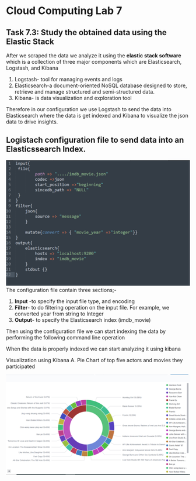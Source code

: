 # Cloud Computing Lab 7

## Task 7.3: Study the obtained data using the Elastic Stack

After we scraped the data we analyze it using the **elastic stack software** which is a collection of three major components  which are Elasticsearch, Logstash, and Kibana<br/>
1. Logstash-  tool for managing events and logs
2. Elasticsearch-a document-oriented NoSQL database designed to store, retrieve and manage structured and semi-structured data.
3. Kibana- is data visualization and exploration tool 

Therefore in our configuration we use Logstash to send the data into Elasticsearch where the data is get indexed and Kibana to visualize the json data to drive insights.  
## Logistach configuration file to send data into an Elasticssearch  Index.

![](configuration.PNG)
The configuration file contain three sections;-
1. **Input** -to specify the input file type, and encoding
2. **Filter**- to do filtering operation on the input file.  For example, we converted year from string to Integer 
3. **Output**- to specify the Elasticsearch index (imdb_movie)

Then using the configuration file we can start indexing the data by performing the following command line operation



When the data is properly indexed we can start analyzing it using kibana

Visualization using Kibana 
A. Pie Chart of top five actors and movies they participated

![](actor_movie.PNG)




